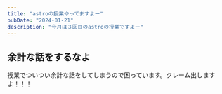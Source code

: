```yaml
---
title: "astroの授業やってますよー"
pubDate: "2024-01-21"
description: "今月は３回目のastroの授業ですよー"
---
```


## 余計な話をするなよ

授業でついつい余計な話をしてしまうので困っています。クレーム出しますよ！！！